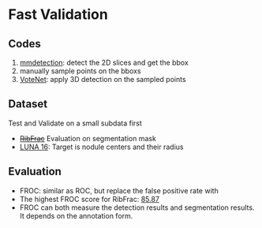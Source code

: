 # Fast Validation

## Codes

1. [mmdetection](https://github.com/open-mmlab/mmdetection): detect the 2D slices and get the bbox 
2. manually sample points on the bboxs
3. [VoteNet](https://github.com/facebookresearch/votenet): apply 3D detection on the sampled points

## Dataset

Test and Validate on a small subdata first
 - ~~[RibFrac](https://ribfrac.grand-challenge.org/)~~ Evaluation on segmentation mask 
 - [LUNA 16](https://luna16.grand-challenge.org/Home/): Target is nodule centers and their radius

## Evaluation
 - FROC: similar as ROC, but replace the false positive rate with 
 - The highest FROC score for RibFrac: [85.87](https://ribfrac.grand-challenge.org/evaluation/challenge/leaderboard/)
 - FROC can both measure the detection results and segmentation results. It depends on the annotation form. 

